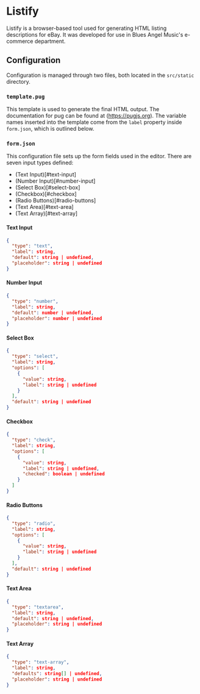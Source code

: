 # Listify

Listify is a browser-based tool used for generating HTML listing descriptions for eBay. It was developed for use in
Blues Angel Music's e-commerce department.

## Configuration

Configuration is managed through two files, both located in the `src/static` directory.

### `template.pug`

This template is used to generate the final HTML output. The documentation for pug can be found at (https://pugjs.org).
The variable names inserted into the template come from the `label` property inside `form.json`, which is outlined
below.

### `form.json`

This configuration file sets up the form fields used in the editor. There are seven input types defined:

- (Text Input)[#text-input]
- (Number Input)[#number-input]
- (Select Box)[#select-box]
- (Checkbox)[#checkbox]
- (Radio Buttons)[#radio-buttons]
- (Text Area)[#text-area]
- (Text Array)[#text-array]

#### Text Input

```json
{
  "type": "text",
  "label": string,
  "default": string | undefined,
  "placeholder": string | undefined
}
```

#### Number Input

```json
{
  "type": "number",
  "label": string,
  "default": number | undefined,
  "placeholder": number | undefined
}
```

#### Select Box

```json
{
  "type": "select",
  "label": string,
  "options": [
    {
      "value": string,
      "label": string | undefined
    }
  ],
  "default": string | undefined
}
```

#### Checkbox

```json
{
  "type": "check",
  "label": string,
  "options": [
    {
      "value": string,
      "label": string | undefined,
      "checked": boolean | undefined
    }
  ]
}
```

#### Radio Buttons

```json
{
  "type": "radio",
  "label": string,
  "options": [
    {
      "value": string,
      "label": string | undefined
    }
  ],
  "default": string | undefined
}
```

#### Text Area

```json
{
  "type": "textarea",
  "label": string,
  "default": string | undefined,
  "placeholder": string | undefined
}
```

#### Text Array

```json
{
  "type": "text-array",
  "label": string,
  "defaults": string[] | undefined,
  "placeholder": string | undefined
}
```
